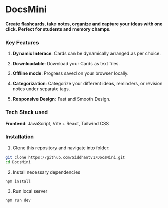 # DocsMini
**Create flashcards, take notes, organize and capture your ideas with one click. Perfect for students and memory champs.**

### Key Features
1. **Dynamic Interace**: Cards can be dynamically arranged as per choice.
   
2. **Downloadable**: Download your Cards as text files.

3. **Offline mode**: Progress saved on your browser locally.

4. **Categorization**: Categorize your different ideas, reminders, or revision notes under separate tags.

5. **Responsive Design**: Fast and Smooth Design.

### Tech Stack used
**Frontend**: JavaScript, Vite + React, Tailwind CSS

### Installation
1. Clone this repository and navigate into folder:
```sh
git clone https://github.com/Siddhantv1/DocsMini.git
cd DocsMini
```
2. Install necessary dependencies
```sh
npm install
```
3. Run local server
```sh
npm run dev
```

